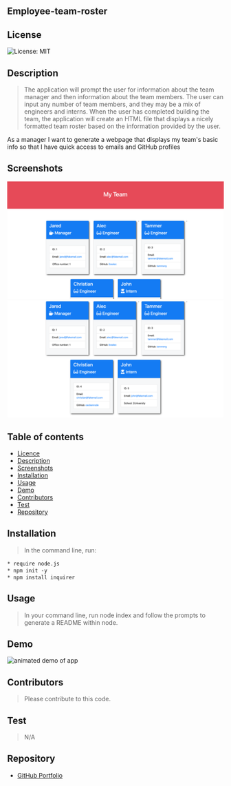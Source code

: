 ## Employee-team-roster


## License

![License: MIT](https://img.shields.io/badge/License-MIT-yellow.svg)

## Description

> The application will prompt the user for information about the team manager and then information about the team members. The user can input any number of team members, and they may be a mix of engineers and interns. When the user has completed building the team, the application will create an HTML file that displays a nicely formatted team roster based on the information provided by the user.

As a manager
I want to generate a webpage that displays my team's basic info
so that I have quick access to emails and GitHub profiles


## Screenshots

<img src= "Assets\10-OOP_02-Homework_Assets_10-OOP-homework-demo-1.png" alt = "Screenshot of Team Page">

<img src= "Assets\10-OOP_02-Homework_Assets_10-OOP-homework-demo-2.png" alt = "Screenshot of Employee Page">

## Table of contents

- [Licence](#Licence)
- [Description](#Description)
- [Screenshots](#Screenshots)
- [Installation](#Installation)
- [Usage](#Usage)
- [Demo](#Demo)
- [Contributors](#Contributors)
- [Test](#Test)
- [Repository](#Repository)


## Installation

> In the command line, run:

    * require node.js
    * npm init -y
    * npm install inquirer

## Usage

> In your command line, run node index and follow the prompts to generate a README within node.

## Demo

![animated demo of app](README-Demo.gif)

## Contributors

> Please contribute to this code.

## Test

> N/A

## Repository

- [GitHub Portfolio](https://github.com/mnilou)
